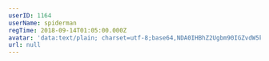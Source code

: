 ```yaml
---
userID: 1164
userName: spiderman
regTime: 2018-09-14T01:05:00.000Z
avatar: 'data:text/plain; charset=utf-8;base64,NDA0IHBhZ2Ugbm90IGZvdW5kCg=='
url: null
---
```




